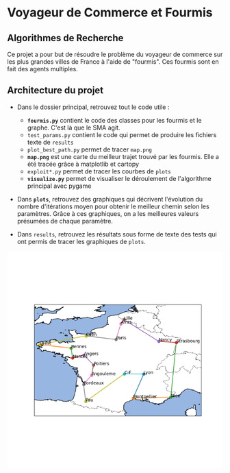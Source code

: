 # Voyageur de Commerce et Fourmis
## Algorithmes de Recherche


Ce projet a pour but de résoudre le problème du voyageur de commerce sur les plus grandes villes de France à l'aide de "fourmis". Ces fourmis sont en fait des agents multiples.

## Architecture du projet
* Dans le dossier principal, retrouvez tout le code utile :
	+ **`fourmis.py`** contient le code des classes pour les fourmis et le graphe. C'est là que le SMA agit.
	+ `test_params.py` contient le code qui permet de produire les fichiers texte de `results`
	+ `plot_best_path.py` permet de tracer `map.png`
	+ **`map.png`** est une carte du meilleur trajet trouvé par les fourmis. Elle a été tracée grâce à matplotlib et cartopy
	+ `exploit*.py` permet de tracer les courbes de `plots`
	+ **`visualize.py`** permet de visualiser le déroulement de l'algorithme principal avec pygame

* Dans **`plots`**, retrouvez des graphiques qui décrivent l'évolution du nombre d'itérations moyen pour obtenir le meilleur chemin selon les paramètres. Grâce à ces graphiques, on a les meilleures valeurs présumées de chaque paramètre.

* Dans `results`, retrouvez les résultats sous forme de texte des tests qui ont permis de tracer les graphiques de `plots`.


![Map of the best path](https://github.com/ScarfZapdos/ants_tsp/blob/main/map.png)
